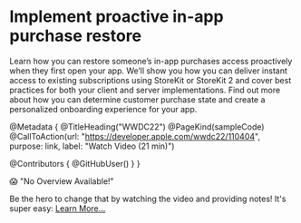 # Implement proactive in-app purchase restore

Learn how you can restore someone’s in-app purchases access proactively when they first open your app. We’ll show you how you can deliver instant access to existing subscriptions using StoreKit or StoreKit 2 and cover best practices for both your client and server implementations. Find out more about how you can determine customer purchase state and create a personalized onboarding experience for your app.

@Metadata {
   @TitleHeading("WWDC22")
   @PageKind(sampleCode)
   @CallToAction(url: "https://developer.apple.com/wwdc22/110404", purpose: link, label: "Watch Video (21 min)")

   @Contributors {
      @GitHubUser(<replace this with your GitHub handle>)
   }
}

😱 "No Overview Available!"

Be the hero to change that by watching the video and providing notes! It's super easy:
 [Learn More…](https://wwdcnotes.com/documentation/wwdcnotes/contributing)
